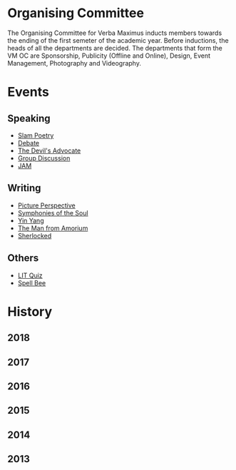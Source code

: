 <!-- TITLE: Verba Maximus -->
<!-- SUBTITLE: Verba Maximus, Latin for "Words of the Greatest", is an annual literary fest with events hosted by English Language Activities Society (ELAS), Journal Club, SaFL and Hindi Tarang. It is usually organised in the second semester of the academic year in January/February. -->
# Organising Committee
The Organising Committee for Verba Maximus inducts members towards the ending of the first semeter of the academic year. Before inductions, the heads of all the departments are decided. The departments that form the VM OC are Sponsorship, Publicity (Offline and Online), Design, Event Management, Photography and Videography. 

# Events 
## Speaking

* [Slam Poetry](/fests/vm/SlamPoetry) 
* [Debate](/fests/vm/Debate)
* [The Devil's Advocate](/fests/vm/TDA)
* [Group Discussion](/fests/vm/GD)
* [JAM](/fests/vm/JAM)


## Writing

* [Picture Perspective](/fests/vm/Picture_Perspective)
* [Symphonies of the Soul](/fests/vm/SoS)
* [Yin Yang](/fests/vm/YinYang)
* [The Man from Amorium](/fests/vm/MFA)
* [Sherlocked](/fests/vm/Sherlocked)

## Others
* [LIT Quiz](/fests/vm/LITQuiz)
* [Spell Bee](/fests/vm/Spell_Bee)


# History
## 2018

## 2017

## 2016

## 2015

## 2014

## 2013



